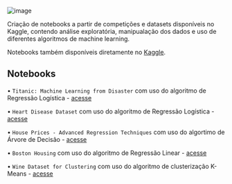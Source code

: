 ![image](https://user-images.githubusercontent.com/131414411/233742586-83a477d5-0674-4b32-b5a6-cbf728abe47a.png)

Criação de notebooks a partir de competições e datasets disponíveis no Kaggle, contendo análise exploratória, manipualação dos dados e uso de 
diferentes algoritmos de machine learning. 

Notebooks também disponíveis diretamente no [Kaggle](https://www.kaggle.com/anaalucca/code). 

## Notebooks 

•  `Titanic: Machine Learning from Disaster` com uso do algoritmo de Regressão Logística - [acesse]()

•  `Heart Disease Dataset` com uso do algoritmo de Regressão Logística - [acesse]()

•  `House Prices - Advanced Regression Techniques` com uso do algortimo de Árvore de Decisão - [acesse]()

•  `Boston Housing` com uso do algoritmo de Regressão Linear - [acesse]()

•  `Wine Dataset for Clustering` com uso do algoritmo de clusterização K-Means - [acesse]()
